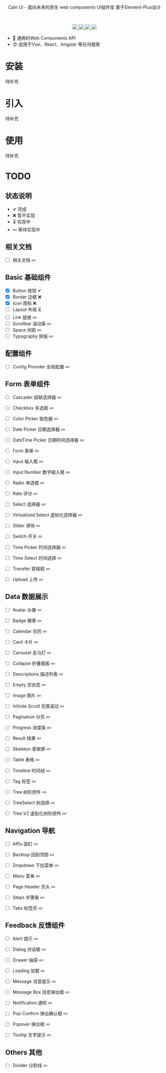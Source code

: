 
<br>
<p align="center">Cain Ui - 面向未来的原生 web components UI组件库 基于Element-Plus设计</p>
<br>
<p align="center">

  <a href="https://github.com/ionic-team/stencil">
    <img src="https://img.shields.io/badge/Build%20with-Stenciljs-black">
  </a>
  <a href="https://github.com/element-plus/element-plus">
    <img src=" https://img.shields.io/badge/Design%20by-Element%20Plus-blue">
  </a>

  <a href="https://www.npmjs.org/package/@cain-group/cain-ui">
    <img src="https://img.shields.io/npm/v/@cain-group/cain-ui.svg">
  </a>
  <a href="https://npmcharts.com/compare/@cain-group/cain-ui?minimal=true">
    <img src="https://img.shields.io/npm/dm/@cain-group/cain-ui.svg">
  </a>

</p>




- 💪 通用的Web Components API
- 😍 适用于Vue、React、Angular 等任何框架
<!-- 
https://cdn.jsdelivr.net/npm/@cain-group/cain-ui/dist/index.js



    <script type="module" src="https://cdn.jsdelivr.net/npm/@cain-group/cain-ui/dist/cain-ui/cain-ui.esm.js"></script>

    <link rel="stylesheet" href="https://cdn.jsdelivr.net/npm/@cain-group/cain-ui/dist/cain-ui/cain-ui.css"> -->
    
# 安装
 
待补充

# 引入
 
待补充

# 使用
 
待补充


# TODO

## 状态说明

- ✔ 完成
- ❌ 暂不实现
- ⏳ 实现中
- 💤 等待实现中

## 相关文档

- [ ] 相关文档 💤

## Basic 基础组件

- [x] Button 按钮 ✔
- [x] Border 边框 ❌
- [x] Icon 图标 ❌
- [ ] Layout 布局 ⏳
- [ ] Link 链接 💤
- [ ] Scrollbar 滚动条 💤
- [ ] Space 间距 💤
- [ ] Typography 排版 💤

## 配置组件

- [ ] Config Provider 全局配置 💤

## Form 表单组件

- [ ] Cascader 级联选择器  💤
- [ ] Checkbox 多选框  💤
- [ ] Color Picker 取色器  💤
- [ ] Date Picker 日期选择器  💤
- [ ] DateTime Picker 日期时间选择器  💤
- [ ] Form 表单  💤
- [ ] Input 输入框  💤
- [ ] Input Number 数字输入框 💤
- [ ] Radio 单选框 💤
- [ ] Rate 评分 💤
- [ ] Select 选择器  💤
- [ ] Virtualized Select 虚拟化选择器 💤
- [ ] Slider 滑块  💤
- [ ] Switch 开关  💤
- [ ] Time Picker 时间选择器  💤
- [ ] Time Select 时间选择  💤
- [ ] Transfer 穿梭框  💤
- [ ] Upload 上传  💤


## Data 数据展示

- [ ] Avatar 头像  💤
- [ ] Badge 徽章  💤
- [ ] Calendar 日历  💤
- [ ] Card 卡片  💤
- [ ] Carousel 走马灯 💤
- [ ] Collapse 折叠面板  💤
- [ ] Descriptions 描述列表  💤
- [ ] Empty 空状态  💤
- [ ] Image 图片  💤
- [ ] Infinite Scroll 无限滚动  💤
- [ ] Pagination 分页  💤
- [ ] Progress 进度条  💤
- [ ] Result 结果  💤
- [ ] Skeleton 骨架屏 💤
- [ ] Table 表格  💤
- [ ] Timeline 时间线  💤
- [ ] Tag 标签  💤
- [ ] Tree 树形控件  💤
- [ ] TreeSelect 树选择  💤
- [ ] Tree V2 虚拟化树形控件  💤


## Navigation 导航

- [ ] Affix 固钉  💤
- [ ] Backtop 回到顶部  💤
- [ ] Dropdown 下拉菜单  💤
- [ ] Menu 菜单  💤
- [ ] Page Header 页头  💤
- [ ] Steps 步骤条  💤
- [ ] Tabs 标签页 💤


## Feedback 反馈组件

- [ ] Alert 提示  💤
- [ ] Dialog 对话框  💤
- [ ] Drawer 抽屉 💤
- [ ] Loading 加载 💤
- [ ] Message 消息提示  💤
- [ ] Message Box 消息弹出框  💤
- [ ] Notification 通知  💤
- [ ] Pop Confirm 弹出确认框  💤
- [ ] Popover 弹出框 💤
- [ ] Tooltip 文字提示 💤


## Others 其他

- [ ]  Divider 分割线 💤
